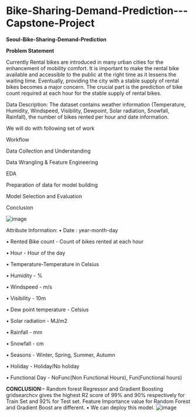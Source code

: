 # Bike-Sharing-Demand-Prediction---Capstone-Project

**Seoul-Bike-Sharing-Demand-Prediction**

**Problem Statement**

Currently Rental bikes are introduced in many urban cities for the enhancement of mobility comfort. It is important to make the rental bike available and accessible to the public at the right time as it lessens the waiting time. Eventually, providing the city with a stable supply of rental bikes becomes a major concern. The crucial part is the prediction of bike count required at each hour for the stable supply of rental bikes.

Data Description:
The dataset contains weather information (Temperature, Humidity, Windspeed, Visibility, Dewpoint, Solar radiation, Snowfall, Rainfall), the number of bikes rented per hour and date information.

We will do with following set of work

Workflow

Data Collection and Understanding

Data Wrangling & Feature Engineering

EDA

Preparation of data for model building

Model Selection and Evaluation

Conclusion

![image](https://user-images.githubusercontent.com/94465266/209511938-d5fc6338-dcde-4a1c-82ec-6b8ed2c03250.png)


Attribute Information:
• Date : year-month-day

• Rented Bike count - Count of bikes rented at each hour

• Hour - Hour of the day

• Temperature-Temperature in Celsius

• Humidity - %

• Windspeed - m/s

• Visibility - 10m

• Dew point temperature - Celsius

• Solar radiation - MJ/m2

• Rainfall - mm

• Snowfall - cm

• Seasons - Winter, Spring, Summer, Autumn

• Holiday - Holiday/No holiday

• Functional Day - NoFunc(Non Functional Hours), Fun(Functional hours)



**CONCLUSION:-**
Random forest Regressor and Gradient Boosting gridsearchcv gives the highest R2 score of 99% and 90% respectively for Train Set and 92% for Test set.
Feature Importance value for Random Forest and Gradient Boost are different.
• We can deploy this model.
![image](https://user-images.githubusercontent.com/94465266/209511858-62b5bc73-a882-4710-905b-c2e5ba426f2c.png)

